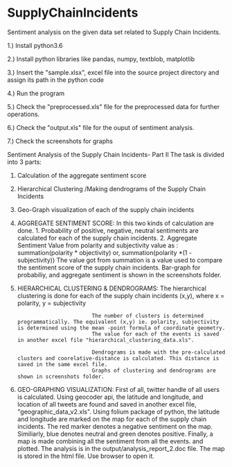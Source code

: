 # SupplyChainIncidents
Sentiment analysis on the given data set related to Supply Chain Incidents.

1.) Install python3.6

2.) Install python libraries like pandas, numpy, textblob, matplotlib

3.) Insert the "sample.xlsx", excel file into the source project directory and assign its path in the python code

4.) Run the program

5.) Check the "preprocessed.xls" file for the preprocessed data for further operations.

6.) Check the "output.xls" file for the ouput of sentiment analysis.

7.) Check the screenshots for graphs 



Sentiment Analysis of the Supply Chain Incidents- Part II
The task is divided into 3 parts:

1. Calculation of the aggregate sentiment score

2. Hierarchical Clustering /Making dendrograms of the Supply Chain Incidents

3. Geo-Graph visualization of each of the supply chain incidents


1. AGGREGATE SENTIMENT SCORE: In this two kinds of calculation are done.
                              1. Probability of positive, negative, neutral sentiments are calculated for each of the supply chain incidents.
							  2. Aggregate Sentiment Value from polarity and subjectivity value as : summation(polarity * objectivity)
							      or, summation(polarity *(1 - subjectivity))
								 The value got from summation is a value used to compare the sentiment score of the supply chain incidents.
		                         Bar-graph for probabiliy, and aggregate sentiment is shown in the screenshots folder.



2.	HIERARCHICAL CLUSTERING & DENDROGRAMS: The hierarchical clustering is done for each of the supply chain incidents (x,y), where x = polarity, y = subjectivity
                              
							    The number of clusters is determined programmatically. The equivalent (x,y) ie. polarity, subjectivity is determined using the mean -point formula of coordinate geometry.
								The value for each of the events is saved in another excel file "hierarchical_clustering_data.xls". 
								
								Dendrograms is made with the pre-calculated clusters and coorelative-distance is calculated. This distance is saved in the same excel file.
								Graphs of clustering and dendrograms are shown in screenshots folder.
								


3.  GEO-GRAPHING VISUALIZATION: First of all, twitter handle of all users is calculated. 
                                Using geocoder api, the latitude and longitude, and location of all tweets are found and saved in another excel file, "geographic_data_v2.xls".
								Using folium package of python, the latitude and longitude are marked on the map for each of the supply chain incidents.
								The red marker denotes a negative sentiment on the map. Similiarly, blue denotes neutral and green denotes positive.
								Finally, a map is made combining all the sentiment from all the events. and plotted.
								The analysis is in the output/analysis_report_2.doc file.
								The map is stored in the html file. Use browser to open it.
								
